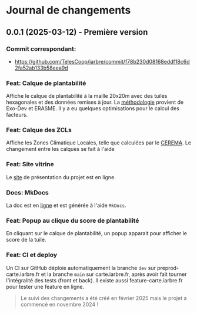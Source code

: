 # Journal de changements

## 0.0.1 (2025-03-12) - Première version

### Commit correspondant:

- https://github.com/TelesCoop/iarbre/commit/f78b230d08168eddf18c6d2fa52ab133b58eea9d

### Feat: Calque de plantabilité

Affiche le calque de plantabilité à la maille 20x20m avec des tuiles hexagonales et des données remises à jour. La [méthodologie](https://www.data.gouv.fr/fr/datasets/cartographie-des-zones-climatiques-locales-lcz-de-83-aires-urbaines-de-plus-de-50-000-habitants-2022/) provient de Exo-Dev et ERASME. Il y a eu quelques optimisations pour le calcul des facteurs.

### Feat: Calque des ZCLs

Affiche les Zones Climatique Locales, telle que calculées par le [CEREMA](https://www.data.gouv.fr/fr/datasets/cartographie-des-zones-climatiques-locales-lcz-de-83-aires-urbaines-de-plus-de-50-000-habitants-2022/).
Le changement entre les calques se fait à l'aide

### Feat: Site vitrine

Le [site](https://iarbre.fr) de présentation du projet est en ligne.

### Docs: MkDocs

La doc est en [ligne](https://docs.iarbre.fr) et est générée à l'aide `MkDocs`.

### Feat: Popup au clique du score de plantabilité

En cliquant sur le calque de plantabilité, un popup apparait pour afficher le score de la tuile.

### Feat: CI et deploy

Un CI sur GitHub déploie automatiquement la branche `dev` sur preprod-carte.iarbre.fr et la branche `main` sur carte.iarbre.fr, après avoir fait tourner l'intégralité des tests (front et back).
Il existe aussi feature-carte.iarbre.fr pour tester une feature en ligne.

> Le suivi des changements a été créé en février 2025 mais le projet a commencé en novembre 2024 !
